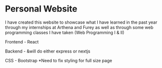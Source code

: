 # Personal Website

I have created this website to showcase what I have learned in the past year through my internships at Arthena and Furey as well as through some web programming classes I have taken (Web Programming I & II)

Frontend - React

Backend - &will do either express or nextjs

CSS - Bootstrap
*Need to fix styling for full size page

